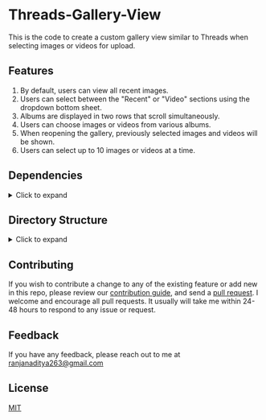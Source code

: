 # Threads-Gallery-View
This is the code to create a custom gallery view similar to Threads when selecting images or videos for upload.

## Features
1. By default, users can view all recent images.
2. Users can select between the "Recent" or "Video" sections using the dropdown bottom sheet.
3. Albums are displayed in two rows that scroll simultaneously.
4. Users can choose images or videos from various albums.
5. When reopening the gallery, previously selected images and videos will be shown.
6. Users can select up to 10 images or videos at a time.

## Dependencies
<details>
     <summary> Click to expand </summary>
     
* [photo_manager](https://pub.dev/packages/photo_manager)
* [cupertino_icons](https://pub.dev/packages/cupertino_icons)
* [cached_network_image](https://pub.dev/packages/cached_network_image)
     
</details>

## Directory Structure
<details>
     <summary> Click to expand </summary>
  
```
|-- lib
|   |-- models
|   |   |-- asset_model.dart
|   |-- main.dart
|   |-- screens
|   |   |-- widgets
|   |   |   |-- album_summary.dart
|   |   |   |-- album_thumbnail.dart
|   |   |   |-- asset_grid_view.dart
|   |   |   |-- asset_thumbnail.dart
|   |   |-- album_selection_screen.dart
|   |   |-- home_screen.dart
|   |   |-- photo_gallery_screen.dart
|   |-- utils
|   |   |-- asset_thumbnail_cache.dart
|   |   |-- permission_helper.dart
|-- pubspec.yaml
```

</details>

## Contributing

If you wish to contribute a change to any of the existing feature or add new in this repo,
please review our [contribution guide](https://github.com/aditya263/Threads-Gallery-View/blob/main/CONTRIBUTING.md),
and send a [pull request](https://github.com/aditya263/Threads-Gallery-View/pulls). I welcome and encourage all pull requests. It usually will take me within 24-48 hours to respond to any issue or request.


## Feedback

If you have any feedback, please reach out to me at ranjanaditya263@gmail.com

## License

[MIT](https://choosealicense.com/licenses/mit/)
